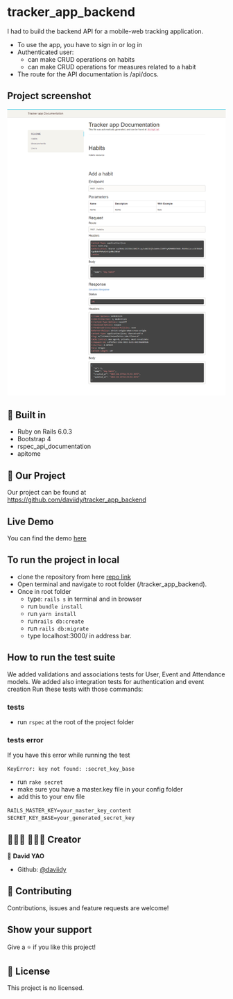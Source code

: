 # tracker_app_backend
I had to build the backend API for a mobile-web tracking application.
- To use the app, you have to sign in or log in
- Authenticated user:
  - can make CRUD operations on habits
  - can make CRUD operations for measures related to a habit
- The route for the API documentation is /api/docs.

## Project screenshot
![screenshot](./screenshot.png)

## 🔨 Built in

- Ruby on Rails 6.0.3
- Bootstrap 4
- rspec_api_documentation
- apitome

## 🚀 Our Project

Our project can be found at https://github.com/daviidy/tracker_app_backend

## Live Demo

You can find the demo [here](https://tracker-back-mcv.herokuapp.com/api/docs)

## To run the project in local

- clone the repository from here [repo link](https://github.com/daviidy/tracker_app_backend)
- Open terminal and navigate to root folder (/tracker_app_backend).
- Once in root folder
  - type: `rails s` in terminal and in browser
  - run `bundle install`
  - run `yarn install`
  - run`rails db:create`
  - run `rails db:migrate`
  - type localhost:3000/ in address bar.

## How to run the test suite

We added validations and associations tests for User, Event and Attendance models.
We added also integration tests for authentication and event creation
Run these tests with those commands:

### tests
- run `rspec` at the root of the project folder

### tests error 

If you have this error while running the test

`KeyError:
   key not found: :secret_key_base`

- run `rake secret`
- make sure you have a master.key file in your config folder
- add this to your env file

`RAILS_MASTER_KEY=your_master_key_content
SECRET_KEY_BASE=your_generated_secret_key`

## 👨🏽‍💻 👨🏿‍💻 Creator

👤 **David YAO**

- Github: [@daviidy](https://github.com/daviidy)

## 🤝 Contributing

Contributions, issues and feature requests are welcome!

## Show your support

Give a ⭐️ if you like this project!

## 📝 License

This project is no licensed.
